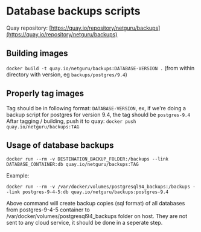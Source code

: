# Database backups scripts

Quay repository: [https://quay.io/repository/netguru/backups](https://quay.io/repository/netguru/backups)

## Building images

`docker build -t quay.io/netguru/backups:DATABASE-VERSION .` (from within directory with version, eg `backups/postgres/9.4`)

## Properly tag images

Tag should be in following format: `DATABASE-VERSION`, ex, if we're doing a backup script for postgres for version 9.4, the tag should be `postgres-9.4`
Aftar tagging / building, push it to quay: `docker push quay.io/netguru/backups:TAG`

## Usage of database backups

`docker run --rm -v DESTINATION_BACKUP_FOLDER:/backups --link DATABASE_CONTAINER:db quay.io/netguru/backups:TAG`

Example:

`docker run --rm -v /var/docker/volumes/postgresql94_backups:/backups --link postgres-9-4-5:db quay.io/netguru/backups:postgres-9.4`

Above command will create backup copies (sql format) of all databases from postgres-9-4-5 container to /var/docker/volumes/postgresql94_backups folder on host. They are not sent to any cloud service, it should be done in a seperate step.
